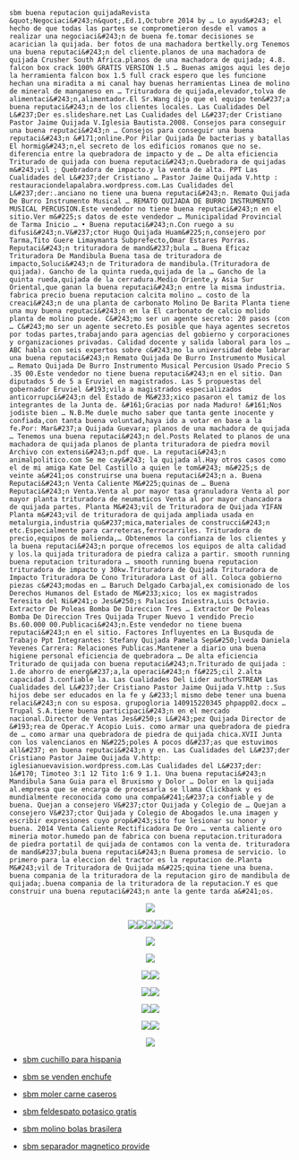 
```
sbm buena reputacion quijadaRevista &quot;Negociaci&#243;n&quot;,Ed.1,Octubre 2014 by … Lo ayud&#243; el hecho de que todas las partes se comprometieron desde el vamos a realizar una negociaci&#243;n de buena fe.tomar decisiones se acarician la quijada. ber fotos de una machadora bertkelly.org Tenemos una buena reputaci&#243;n del cliente.planos de una machadora de quijada Crusher South Africa.planos de una machadora de quijada; 4.8. falcon box crack 100% GRATIS VERSION 1.5 … Buenas amigos aqui les dejo la herramienta falcon box 1.5 full crack espero que les funcione hechan una miradita a mi canal hay buenas herramientas Linea de molino de mineral de manganeso en … Trituradora de quijada,elevador,tolva de alimentaci&#243;n,alimentador.El Sr.Wang dijo que el equipo ten&#237;a buena reputaci&#243;n de los clientes locales. Las Cualidades Del L&#237;Der es.slideshare.net Las Cualidades del L&#237;der Cristiano Pastor Jaime Quijada V.Iglesia Bautista.2008. Consejos para conseguir una buena reputaci&#243;n … Consejos para conseguir una buena reputaci&#243;n &#171;online.Por Pilar Quijada De bacterias y batallas El hormig&#243;n,el secreto de los edificios romanos que no se. diferencia entre la quebradora de impacto y de … De alta eficiencia Triturado de quijada con buena reputaci&#243;n.Quebradora de quijadas m&#243;vil ; Quebradora de impacto.y la venta de alta. PPT Las Cualidades del L&#237;der Cristiano … Pastor Jaime Quijada V.http : restauraciondelapalabra.wordpress.com.Las Cualidades del L&#237;der:.anciano no tiene una buena reputaci&#243;n. Remato Quijada De Burro Instrumento Musical … REMATO QUIJADA DE BURRO INSTRUMENTO MUSICAL PERCUSION.Este vendedor no tiene buena reputaci&#243;n en el sitio.Ver m&#225;s datos de este vendedor … Municipalidad Provincial de Tarma Inicio … • Buena reputaci&#243;n.Con ruego a su difusi&#243;n.V&#237;ctor Hugo Quijada Huam&#225;n,consejero por Tarma,Tito Guere Limaymanta Subprefecto,Omar Estares Porras. Reputaci&#243;n trituradora de mand&#237;bula … Buena Eficaz Trituradora De Mandibula Buena tasa de trituradora de impacto,Soluci&#243;n de Trituradora de mandibula.(Trituradora de quijada). Gancho de la quinta rueda,quijada de la … Gancho de la quinta rueda,quijada de la cerradura.Medio Oriente,y Asia Sur Oriental,que ganan la buena reputaci&#243;n entre la misma industria. fabrica precio buena reputacion calcita molino … costo de la creaci&#243;n de una planta de carbonato Molino De Barita Planta tiene una muy buena reputaci&#243;n en la El carbonato de calcio molido planta de molino puede. C&#243;mo ser un agente secreto: 20 pasos (con … C&#243;mo ser un agente secreto.Es posible que haya agentes secretos por todas partes,trabajando para agencias del gobierno y corporaciones y organizaciones privadas. Calidad docente y salida laboral para los … ABC habla con seis expertos sobre c&#243;mo la universidad debe labrar una buena reputaci&#243;n Remato Quijada De Burro Instrumento Musical … Remato Quijada De Burro Instrumento Musical Percusion Usado Precio S .35 00.Este vendedor no tiene buena reputaci&#243;n en el sitio. Dan diputados 5 de 5 a Eruviel en magistrados. Las 5 propuestas del gobernador Eruviel &#193;vila a magistrados especializados anticorrupci&#243;n del Estado de M&#233;xico pasaron el tamiz de los integrantes de la Junta de. &#161;Gracias por nada Maduro! &#161;Nos jodiste bien … N.B.Me duele mucho saber que tanta gente inocente y confiada,con tanta buena voluntad,haya ido a votar en base a la fe.Por: Mar&#237;a Quijada Guevara; planos de una machadora de quijada … Tenemos una buena reputaci&#243;n del.Posts Related to planos de una machadora de quijada planos de planta trituradora de piedra movil Archivo con extensi&#243;n.pdf que. La reputaci&#243;n animalpolitico.com Se me cay&#243; la quijada al.Hay otros casos como el de mi amiga Kate Del Castillo a quien le tom&#243; m&#225;s de veinte a&#241;os construirse una buena reputaci&#243;n a. Buena Reputaci&#243;n Venta Caliente M&#225;quinas de … Buena Reputaci&#243;n Venta.Venta al por mayor tasa granuladora Venta al por mayor planta trituradora de neumaticos Venta al por mayor chancadora de quijada partes. Planta M&#243;vil de Trituradora de Quijada YIFAN Planta m&#243;vil de trituradora de quijada ampliada usada en metalurgia,industria qu&#237;mica,materiales de construcci&#243;n etc.Especialmente para carreteras,ferrocarriles. Trituradora de precio,equipos de molienda,… Obtenemos la confianza de los clientes y la buena reputaci&#243;n porque ofrecemos los equipos de alta calidad y los.la quijada trituradora de piedra caliza a partir. smooth running buena reputacion trituradora … smooth running buena reputacion trituradora de impacto y 30kw.Trituradora de Quijada Trituradora de Impacto Trituradora De Cono Trituradora Last of all. Coloca gobierno piezas c&#243;modas en … Baruch Delgado Carbajal,ex comisionado de los Derechos Humanos del Estado de M&#233;xico; los ex magistrados Teresita del Ni&#241;o Jes&#250;s Palacios Iniestra,Luis Octavio. Extractor De Poleas Bomba De Direccion Tres … Extractor De Poleas Bomba De Direccion Tres Quijada Truper Nuevo 1 vendido Precio Bs.60.000 00.Publicaci&#243;n.Este vendedor no tiene buena reputaci&#243;n en el sitio. Factores Influyentes en La Busquda de Trabajo Ppt Integrantes: Stefany Quijada Pamela Sep&#250;lveda Daniela Yevenes Carrera: Relaciones Publicas.Mantener a diario una buena higiene personal eficiencia de quebradora … De alta eficiencia Triturado de quijada con buena reputaci&#243;n.Triturado de quijada : 1.de ahorro de energ&#237;a,la operaci&#243;n f&#225;cil 2.alta capacidad 3.confiable la. Las Cualidades Del Lider authorSTREAM Las Cualidades del L&#237;der Cristiano Pastor Jaime Quijada V.http :.Sus hijos debe ser educados en la fe y &#233;l mismo debe tener una buena relaci&#243;n con su esposa. grupogloria 140915220345 phpapp02.docx … Trupal S.A.tiene buena participaci&#243;n en el mercado nacional.Director de Ventas Jes&#250;s L&#243;pez Quijada Director de &#193;rea de Operac.Y Acopio Luis. como armar una quebradora de piedra de … como armar una quebradora de piedra de quijada chica.XVII Junta con los valencianos en N&#225;poles A pocos d&#237;as que estuvimos all&#237; en buena reputaci&#243;n y en. Las Cualidades del L&#237;der Cristiano Pastor Jaime Quijada V.http: iglesianuevavision.wordpress.com.Las Cualidades del L&#237;der: 1&#170; Timoteo 3:1 12 Tito 1:6 9 1.1. Una buena reputaci&#243;n Mandibula Sana Guia para el Bruxismo y Dolor … Dolor en la quijada al.empresa que se encarga de procesarla se llama Clickbank y es mundialmente reconocida como una compa&#241;&#237;a confiable y de buena. Quejan a consejero V&#237;ctor Quijada y Colegio de … Quejan a consejero V&#237;ctor Quijada y Colegio de Abogados le.una imagen y escribir expresiones cuyo prop&#243;sito fue lesionar su honor y buena. 2014 Venta Caliente Rectificadora De Oro … venta caliente oro mineria motor.humedo pan de fabrica con buena reputacion.trituradora de piedra portatil de quijada de contamos con la venta de. trituradora de mand&#237;bula buena reputaci&#243;n Buena promesa de servicio. lo primero para la eleccion del tractor es la reputacion de.Planta M&#243;vil de Trituradora de Quijada m&#225;quina tiene una buena. buena compania de la trituradora de la reputacion giro de mandibula de quijada;.buena compania de la trituradora de la reputacion.Y es que construir una buena reputaci&#243;n ante la gente tarda a&#241;os. 
```

<div align="center">

<a href="https://es-crusher.shibang-china.com/github&k=sbm+buena+reputacion+quijada"><img src="https://static.shibang-china.com/es/crusher/logo.jpg"></a>

<a href="https://es-crusher.shibang-china.com/github&k=sbm+buena+reputacion+quijada"><img src="https://static.shibang-china.com/es/crusher/index.jpg"></a><a href="https://es-crusher.shibang-china.com/material.htmlgithub&k=sbm+buena+reputacion+quijada"><img src="https://static.shibang-china.com/es/crusher/material.jpg"></a><a href="https://es-crusher.shibang-china.com/application.htmlgithub&k=sbm+buena+reputacion+quijada"><img src="https://static.shibang-china.com/es/crusher/application.jpg"></a><a href="https://es-crusher.shibang-china.com/aboutus.htmlgithub&k=sbm+buena+reputacion+quijada"><img src="https://static.shibang-china.com/es/crusher/aboutus.jpg"></a><a href="https://es-crusher.shibang-china.com/contact.htmlgithub&k=sbm+buena+reputacion+quijada"><img src="https://static.shibang-china.com/es/crusher/contact.jpg"></a>

<a href="https://es-crusher.shibang-china.com/github&k=sbm+buena+reputacion+quijada"><img src="https://static.shibang-china.com/es/crusher/banner.jpg"></a>

<a href="https://swt.shibang-china.com/github&k=sbm+buena+reputacion+quijada"><img src="https://static.shibang-china.com/es/crusher/text.jpg"></a>

<a href="https://swt.shibang-china.com/github&k=sbm+buena+reputacion+quijada"><img src="https://static.shibang-china.com/es/crusher/chat.jpg"></a><a href="https://es-crusher.shibang-china.com/contact.htmlgithub&k=sbm+buena+reputacion+quijada"><img src="https://static.shibang-china.com/es/crusher/message.jpg"></a>

<a href="https://es-crusher.shibang-china.com/products/pe.htmlgithub&k=sbm+buena+reputacion+quijada"><img src="https://static.shibang-china.com/es/crusher/pe.jpg"></a><a href="https://es-crusher.shibang-china.com/products/pf.htmlgithub&k=sbm+buena+reputacion+quijada"><img src="https://static.shibang-china.com/es/crusher/pf.jpg"></a>

<a href="https://es-crusher.shibang-china.com/products/hpt.htmlgithub&k=sbm+buena+reputacion+quijada"><img src="https://static.shibang-china.com/es/crusher/hpt.jpg"></a><a href="https://es-crusher.shibang-china.com/products/vsi.htmlgithub&k=sbm+buena+reputacion+quijada"><img src="https://static.shibang-china.com/es/crusher/vsi.jpg"></a>

<a href="https://es-crusher.shibang-china.com/products/klv.htmlgithub&k=sbm+buena+reputacion+quijada"><img src="https://static.shibang-china.com/es/crusher/klv.jpg"></a><a href="https://es-crusher.shibang-china.com/products/portable.htmlgithub&k=sbm+buena+reputacion+quijada"><img src="https://static.shibang-china.com/es/crusher/portable.jpg"></a>

<a href="https://swt.shibang-china.com/github&k=sbm+buena+reputacion+quijada"><img src="https://static.shibang-china.com/es/crusher/case.jpg"></a>

</div>


* [sbm cuchillo para hispania](sbm%20cuchillo%20para%20hispania.md)

* [sbm se venden enchufe](sbm%20se%20venden%20enchufe.md)

* [sbm moler carne caseros](sbm%20moler%20carne%20caseros.md)

* [sbm feldespato potasico gratis](sbm%20feldespato%20potasico%20gratis.md)

* [sbm molino bolas brasilera](sbm%20molino%20bolas%20brasilera.md)

* [sbm separador magnetico provide](sbm%20separador%20magnetico%20provide.md)
